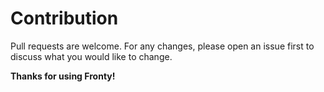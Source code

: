 # Contribution

Pull requests are welcome. For any changes, please open an issue first to discuss what you would like to change.

**Thanks for using Fronty!**
